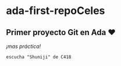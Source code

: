 # ada-first-repoCeles

## Primer proyecto Git en Ada :heart:

*¡mas práctica!*
```
escucha "Shuniji" de C418
```

